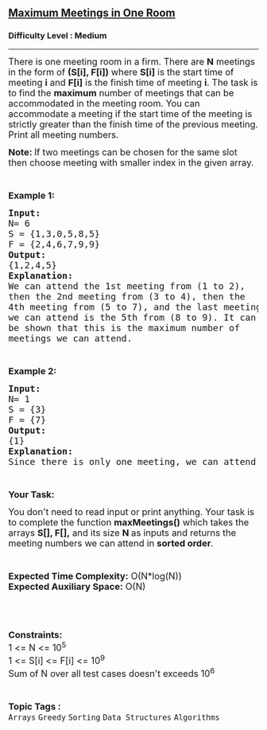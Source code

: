 <h2><a href="https://practice.geeksforgeeks.org/problems/maximum-meetings-in-one-room/1?page=4&sprint=94ade6723438d94ecf0c00c3937dad55&sortBy=submissions">Maximum Meetings in One Room</a></h2><h3>Difficulty Level : Medium</h3><hr><div class="problems_problem_content__Xm_eO"><p><span style="font-size:18px">There is one meeting room in a firm. There are&nbsp;<strong>N</strong>&nbsp;meetings in the form of&nbsp;<strong>(S[i], F[i])</strong>&nbsp;where&nbsp;<strong>S[i]</strong>&nbsp;is the start time of meeting&nbsp;<strong>i</strong>&nbsp;and&nbsp;<strong>F[i]</strong>&nbsp;is the finish time of meeting&nbsp;<strong>i</strong>. The task is to find the <strong>maximum</strong> number of meetings that can be accommodated in the meeting room. You can accommodate a meeting if the start time of the meeting is strictly greater than the finish&nbsp;time of the previous meeting. Print all meeting numbers.</span></p>

<p><span style="font-size:18px"><strong>Note: </strong>If two meetings can be chosen for the same slot then&nbsp;choose meeting with smaller index in the given&nbsp;array.</span></p>

<p>&nbsp;</p>

<p><strong><span style="font-size:18px">Example 1:</span></strong></p>

<pre><strong><span style="font-size:18px">Input:
</span></strong><span style="font-size:18px">N= 6
S = {1,3,0,5,8,5}
F = {2,4,6,7,9,9} </span><strong><span style="font-size:18px">
Output:
</span></strong><span style="font-size:18px">{1,2,4,5}</span><strong><span style="font-size:18px">
Explanation:
</span></strong><span style="font-size:18px">We can attend the 1st meeting from (1 to 2),
then the 2nd meeting from (3 to 4), then the
4th meeting from (5 to 7), and the last meeting
we can attend is the 5th from (8 to 9). It can
be shown that this is the maximum number of
meetings we can attend.</span></pre>

<p>&nbsp;</p>

<p><strong><span style="font-size:18px">Example 2:</span></strong></p>

<pre><strong><span style="font-size:18px">Input:</span></strong>
<span style="font-size:18px">N= 1
S = {3}
F = {7}</span>
<strong><span style="font-size:18px">Output:</span></strong>
<span style="font-size:18px">{1}</span>
<strong><span style="font-size:18px">Explanation:</span></strong>
<span style="font-size:18px">Since there is only one meeting, we can attend the meeting.</span></pre>

<p>&nbsp;</p>

<p><span style="font-size:18px"><strong>Your Task:</strong></span></p>

<p><span style="font-size:18px">You don't need to read input or print anything. Your task is to complete the function <strong>maxMeetings()</strong>&nbsp;which takes the arrays <strong>S[], F[],</strong>&nbsp;and its size <strong>N&nbsp;</strong>as inputs and returns the meeting numbers we can attend in <strong>sorted order</strong>.</span></p>

<p>&nbsp;</p>

<p><span style="font-size:18px"><strong>Expected Time Complexity:</strong>&nbsp;O(N*log(N))<br>
<strong>Expected Auxiliary Space:</strong>&nbsp;O(N)</span></p>

<p>&nbsp;</p>

<p>&nbsp;</p>

<p><span style="font-size:18px"><strong>Constraints:</strong><br>
1 &lt;= N&nbsp;&lt;= 10<sup>5</sup><br>
1 &lt;= S[i] &lt;= F[i] &lt;= 10<sup>9</sup><br>
Sum of N over all test cases doesn't exceeds 10<sup>6</sup></span></p>
</div><br><p><span style=font-size:18px><strong>Topic Tags : </strong><br><code>Arrays</code>&nbsp;<code>Greedy</code>&nbsp;<code>Sorting</code>&nbsp;<code>Data Structures</code>&nbsp;<code>Algorithms</code>&nbsp;